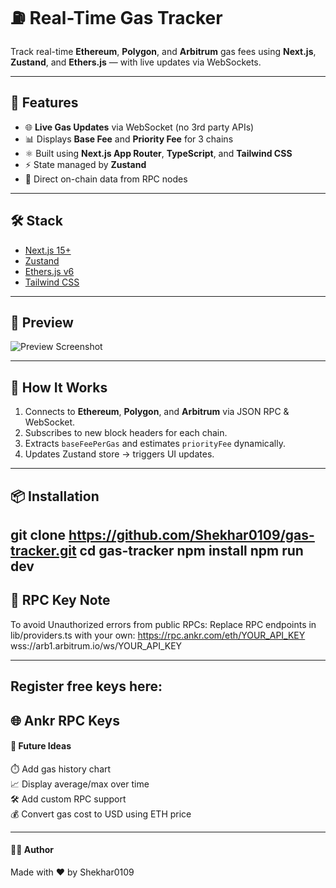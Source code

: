 # ⛽ Real-Time Gas Tracker

Track real-time **Ethereum**, **Polygon**, and **Arbitrum** gas fees using **Next.js**, **Zustand**, and **Ethers.js** — with live updates via WebSockets.


---

## 🚀 Features

- 🌐 **Live Gas Updates** via WebSocket (no 3rd party APIs)
- 📊 Displays **Base Fee** and **Priority Fee** for 3 chains
- ⚛️ Built using **Next.js App Router**, **TypeScript**, and **Tailwind CSS**
- ⚡ State managed by **Zustand**
- 📡 Direct on-chain data from RPC nodes

---

## 🛠️ Stack

- [Next.js 15+](https://nextjs.org)
- [Zustand](https://github.com/pmndrs/zustand)
- [Ethers.js v6](https://docs.ethers.org/v6/)
- [Tailwind CSS](https://tailwindcss.com/)

---

## 📸 Preview

![Preview Screenshot](https://user-images.githubusercontent.com/your-placeholder-image.png)

---

## 🧠 How It Works

1. Connects to **Ethereum**, **Polygon**, and **Arbitrum** via JSON RPC & WebSocket.
2. Subscribes to new block headers for each chain.
3. Extracts `baseFeePerGas` and estimates `priorityFee` dynamically.
4. Updates Zustand store → triggers UI updates.

---

## 📦 Installation

git clone https://github.com/Shekhar0109/gas-tracker.git
cd gas-tracker
npm install
npm run dev
---

## 🔐 RPC Key Note
To avoid Unauthorized errors from public RPCs:
Replace RPC endpoints in lib/providers.ts with your own:
https://rpc.ankr.com/eth/YOUR_API_KEY
wss://arb1.arbitrum.io/ws/YOUR_API_KEY

---

##  Register free keys here:
   🌐 Ankr RPC Keys
---
#### 🧪 Future Ideas
⏱️ Add gas history chart  
📈 Display average/max over time  
🛠 Add custom RPC support  
💰 Convert gas cost to USD using ETH price  

---
#### 🧑‍💻 Author
Made with ❤️ by Shekhar0109
